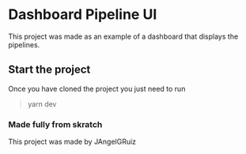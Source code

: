 # Dashboard Pipeline UI

This project was made as an example of a dashboard that displays the pipelines.

## Start the project

Once you have cloned the project you just need to run

> yarn dev

### Made fully from skratch

This project was made by JAngelGRuiz
